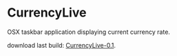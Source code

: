 CurrencyLive
============

OSX taskbar application displaying current currency rate. 

download last build: [CurrencyLive-0.1](https://github.com/dlugs/CurrencyLive/tree/master/Downlads/CurrencyLive-0.1.zip).

